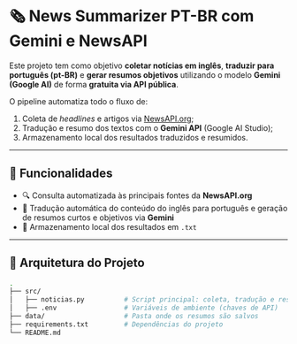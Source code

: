 # 🗞️ News Summarizer PT-BR com Gemini e NewsAPI

Este projeto tem como objetivo **coletar notícias em inglês**, **traduzir para português (pt-BR)** e **gerar resumos objetivos** utilizando o modelo **Gemini (Google AI)** de forma **gratuita via API pública**.

O pipeline automatiza todo o fluxo de:
1. Coleta de *headlines* e artigos via [NewsAPI.org](https://newsapi.org);
2. Tradução e resumo dos textos com o **Gemini API** (Google AI Studio);
3. Armazenamento local dos resultados traduzidos e resumidos.

---

## 🧠 Funcionalidades

- 🔍 Consulta automatizada às principais fontes da **NewsAPI.org**
- 🧾 Tradução automática do conteúdo do inglês para português e geração de resumos curtos e objetivos via **Gemini**
- 💾 Armazenamento local dos resultados em `.txt`

---

## 🧩 Arquitetura do Projeto

```bash
.
├── src/
│   ├── noticias.py          # Script principal: coleta, tradução e resumo
│   ├── .env                 # Variáveis de ambiente (chaves de API)
├── data/                    # Pasta onde os resumos são salvos
├── requirements.txt         # Dependências do projeto
└── README.md
